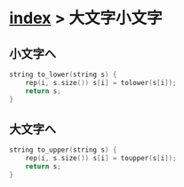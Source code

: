 # [index](index) > 大文字小文字

## 小文字へ

```cpp
string to_lower(string s) {
    rep(i, s.size()) s[i] = tolower(s[i]);
    return s;
}
```

## 大文字へ

```cpp
string to_upper(string s) {
    rep(i, s.size()) s[i] = toupper(s[i]);
    return s;
}
```